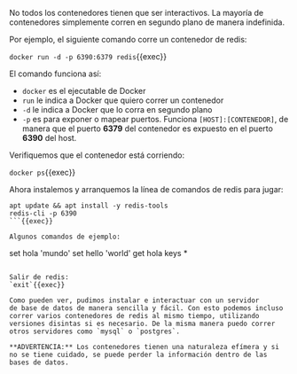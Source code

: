 No todos los contenedores tienen que ser interactivos. La mayoría de
contenedores simplemente corren en segundo plano de manera indefinida.

Por ejemplo, el siguiente comando corre un contenedor de redis:

`docker run -d -p 6390:6379 redis`{{exec}}

El comando funciona así:
- `docker` es el ejecutable de Docker
- `run` le indica a Docker que quiero correr un contenedor
- `-d` le indica a Docker que lo corra en segundo plano
- `-p` es para exponer o mapear puertos. Funciona `[HOST]:[CONTENEDOR]`, de manera que el puerto **6379** del contenedor es expuesto en el puerto **6390** del host.

Verifiquemos que el contenedor está corriendo:

`docker ps`{{exec}}

Ahora instalemos y arranquemos la línea de comandos de redis para jugar:

```
apt update && apt install -y redis-tools
redis-cli -p 6390
```{{exec}}

Algunos comandos de ejemplo:

```
set hola 'mundo'
set hello 'world'
get hola
keys *
```{{exec}}

Salir de redis:
`exit`{{exec}}

Como pueden ver, pudimos instalar e interactuar con un servidor
de base de datos de manera sencilla y fácil. Con esto podemos incluso
correr varios contenedores de redis al mismo tiempo, utilizando
versiones disintas si es necesario. De la misma manera puedo correr otros servidores como `mysql` o `postgres`.

**ADVERTENCIA:** Los contenedores tienen una naturaleza efímera y si
no se tiene cuidado, se puede perder la información dentro de las bases de datos.